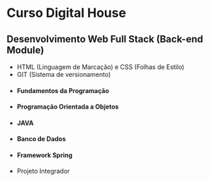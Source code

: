 # Curso Digital House
 ## Desenvolvimento Web Full Stack (Back-end Module)

 - HTML (Linguagem de Marcação) e CSS (Folhas de Estilo)
 - GIT (Sistema de versionamento)
- #### Fundamentos da Programação
- #### Programação Orientada a Objetos
- #### JAVA
- #### Banco de Dados
- #### Framework Spring
 - Projeto Integrador
